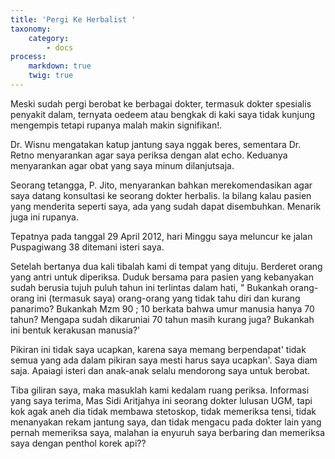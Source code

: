 ```yaml
---
title: 'Pergi Ke Herbalist '
taxonomy:
    category:
        - docs
process:
    markdown: true
    twig: true
---
```


Meski sudah pergi berobat ke berbagai dokter, termasuk dokter spesialis penyakit dalam, ternyata oedeem atau bengkak di kaki saya tidak kunjung mengempis tetapi rupanya malah makin signifikan!.

Dr. Wisnu mengatakan katup jantung saya nggak beres, sementara Dr. Retno menyarankan agar saya periksa dengan alat echo. Keduanya menyarankan agar obat yang saya minum dilanjutsaja.

Seorang tetangga, P. Jito, menyarankan bahkan merekomendasikan agar saya datang konsultasi ke seorang dokter herbalis. la bilang kalau pasien yang menderita seperti saya, ada yang sudah dapat disembuhkan. Menarik juga ini rupanya.

Tepatnya pada tanggal 29 April 2012, hari Minggu saya meluncur ke jalan Puspagiwang 38 ditemani isteri saya.

Setelah bertanya dua kali tibalah kami di tempat yang dituju. Berderet orang yang antri untuk diperiksa. Duduk bersama para pasien yang kebanyakan sudah berusia tujuh puluh tahun ini terlintas dalam hati, " Bukankah orang-orang ini (termasuk saya) orang-orang yang tidak tahu diri dan kurang panarimo? Bukankah Mzm 90 ; 10 berkata bahwa umur manusia hanya 70 tahun? Mengapa sudah dikaruniai 70 tahun masih kurang juga? Bukankah ini bentuk kerakusan manusia?'

Pikiran ini tidak saya ucapkan, karena saya memang berpendapat' tidak semua yang ada dalam pikiran saya mesti harus saya ucapkan'. Saya diam saja. Apaiagi isteri dan anak-anak selalu mendorong saya untuk berobat.

Tiba giliran saya, maka masuklah kami kedalam ruang periksa. Informasi yang saya terima, Mas Sidi Aritjahya ini seorang dokter lulusan UGM, tapi kok agak aneh dia tidak membawa stetoskop, tidak memeriksa tensi, tidak menanyakan rekam jantung saya, dan tidak mengacu pada dokter lain yang pernah memeriksa saya, malahan ia enyuruh saya berbaring dan memeriksa saya dengan penthol korek api??

